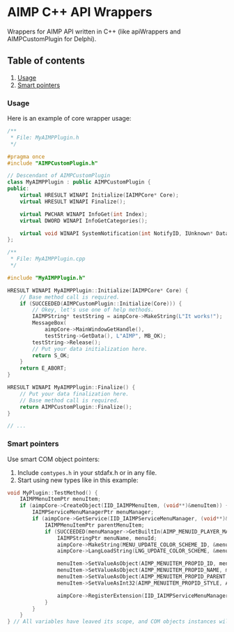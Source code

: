 # AIMP C++ API Wrappers
Wrappers for AIMP API written in C++ (like apiWrappers and AIMPCustomPlugin for Delphi).

## Table of contents
1. [Usage](#usage)
2. [Smart pointers](#smart-pointers)

### Usage
Here is an example of core wrapper usage:  

```cpp
/**
 * File: MyAIMPPlugin.h
 */

#pragma once
#include "AIMPCustomPlugin.h"

// Descendant of AIMPCustomPlugin
class MyAIMPPlugin : public AIMPCustomPlugin {
public:
    virtual HRESULT WINAPI Initialize(IAIMPCore* Core);
    virtual HRESULT WINAPI Finalize();

    virtual PWCHAR WINAPI InfoGet(int Index);
    virtual DWORD WINAPI InfoGetCategories();

    virtual void WINAPI SystemNotification(int NotifyID, IUnknown* Data);
};
```

```cpp
/**
 * File: MyAIMPPlugin.cpp
 */

#include "MyAIMPPlugin.h"

HRESULT WINAPI MyAIMPPlugin::Initialize(IAIMPCore* Core) {
    // Base method call is required.
    if (SUCCEEDED(AIMPCustomPlugin::Initialize(Core))) {
        // Okey, let's use one of help methods.
        IAIMPString* testString = aimpCore->MakeString(L"It works!");
        MessageBox(
            aimpCore->MainWindowGetHandle(),
            testString->GetData(), L"AIMP", MB_OK);
        testString->Release();
        // Put your data initialization here.
        return S_OK;
    }
    return E_ABORT;
}

HRESULT WINAPI MyAIMPPlugin::Finalize() {
    // Put your data finalization here.
    // Base method call is required.
    return AIMPCustomPlugin::Finalize();
}

// ...
```

### Smart pointers
Use smart COM object pointers:  
1. Include `comtypes.h` in your stdafx.h or in any file.  
2. Start using new types like in this example:  
```cpp
void MyPlugin::TestMethod() {
    IAIMPMenuItemPtr menuItem;
    if (aimpCore->CreateObject(IID_IAIMPMenuItem, (void**)&menuItem)) {
        IAIMPServiceMenuManagerPtr menuManager;
        if (aimpCore->GetService(IID_IAIMPServiceMenuManager, (void**)&menuManager)) {
            IAIMPMenuItemPtr parentMenuItem;
            if (SUCCEEDED(menuManager->GetBuiltIn(AIMP_MENUID_PLAYER_MAIN_OPEN, &parentMenuItem))) {
                IAIMPStringPtr menuName, menuId;
                aimpCore->MakeString(MENU_UPDATE_COLOR_SCHEME_ID, &menuId);
                aimpCore->LangLoadString(LNG_UPDATE_COLOR_SCHEME, &menuName);

                menuItem->SetValueAsObject(AIMP_MENUITEM_PROPID_ID, menuId);
                menuItem->SetValueAsObject(AIMP_MENUITEM_PROPID_NAME, menuName);
                menuItem->SetValueAsObject(AIMP_MENUITEM_PROPID_PARENT, parentMenuItem);
                menuItem->SetValueAsInt32(AIMP_MENUITEM_PROPID_STYLE, AIMP_MENUITEM_STYLE_NORMAL);

                aimpCore->RegisterExtension(IID_IAIMPServiceMenuManager, menuItem);
            }
        }
    }
} // All variables have leaved its scope, and COM objects instances will be removed automatically.
```
